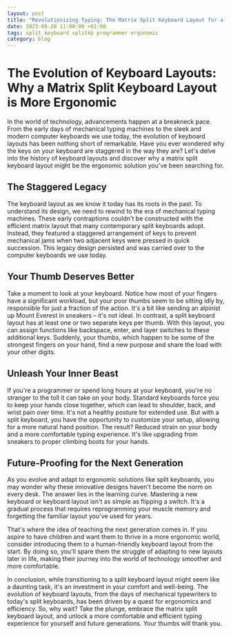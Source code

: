 ```yaml
---
layout: post
title: "Revolutionizing Typing: The Matrix Split Keyboard Layout for a Pain-Free Future"
date: 2023-09-28 11:00:00 +01:00
tags: split keyboard splitkb programmer ergonomic
category: blog
---
```


# The Evolution of Keyboard Layouts: Why a Matrix Split Keyboard Layout is More Ergonomic

In the world of technology, advancements happen at a breakneck pace. From the early days of mechanical typing machines to the sleek and modern computer keyboards we use today, the evolution of keyboard layouts has been nothing short of remarkable. Have you ever wondered why the keys on your keyboard are staggered in the way they are? Let's delve into the history of keyboard layouts and discover why a matrix split keyboard layout might be the ergonomic solution you've been searching for.

## The Staggered Legacy

The keyboard layout as we know it today has its roots in the past. To understand its design, we need to rewind to the era of mechanical typing machines. These early contraptions couldn't be constructed with the efficient matrix layout that many contemporary split keyboards adopt. Instead, they featured a staggered arrangement of keys to prevent mechanical jams when two adjacent keys were pressed in quick succession. This legacy design persisted and was carried over to the computer keyboards we use today.

## Your Thumb Deserves Better

Take a moment to look at your keyboard. Notice how most of your fingers have a significant workload, but your poor thumbs seem to be sitting idly by, responsible for just a fraction of the action. It's a bit like sending an alpinist up Mount Everest in sneakers – it's not ideal. In contrast, a split keyboard layout has at least one or two separate keys per thumb. With this layout, you can assign functions like backspace, enter, and layer switches to these additional keys. Suddenly, your thumbs, which happen to be some of the strongest fingers on your hand, find a new purpose and share the load with your other digits.

## Unleash Your Inner Beast

If you're a programmer or spend long hours at your keyboard, you're no stranger to the toll it can take on your body. Standard keyboards force you to keep your hands close together, which can lead to shoulder, back, and wrist pain over time. It's not a healthy posture for extended use. But with a split keyboard, you have the opportunity to customize your setup, allowing for a more natural hand position. The result? Reduced strain on your body and a more comfortable typing experience. It's like upgrading from sneakers to proper climbing boots for your hands.

## Future-Proofing for the Next Generation

As you evolve and adapt to ergonomic solutions like split keyboards, you may wonder why these innovative designs haven't become the norm on every desk. The answer lies in the learning curve. Mastering a new keyboard or keyboard layout isn't as simple as flipping a switch. It's a gradual process that requires reprogramming your muscle memory and forgetting the familiar layout you've used for years.

That's where the idea of teaching the next generation comes in. If you aspire to have children and want them to thrive in a more ergonomic world, consider introducing them to a human-friendly keyboard layout from the start. By doing so, you'll spare them the struggle of adapting to new layouts later in life, making their journey into the world of technology smoother and more comfortable.

In conclusion, while transitioning to a split keyboard layout might seem like a daunting task, it's an investment in your comfort and well-being. The evolution of keyboard layouts, from the days of mechanical typewriters to today's split keyboards, has been driven by a quest for ergonomics and efficiency. So, why wait? Take the plunge, embrace the matrix split keyboard layout, and unlock a more comfortable and efficient typing experience for yourself and future generations. Your thumbs will thank you.
